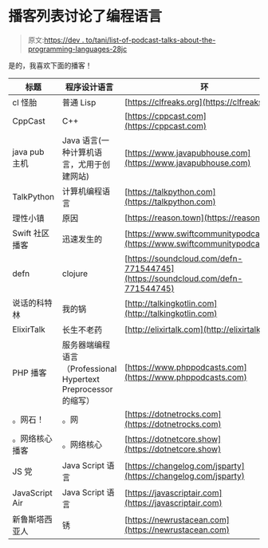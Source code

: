 # 播客列表讨论了编程语言

> 原文:[https://dev . to/tani/list-of-podcast-talks-about-the-programming-languages-28jc](https://dev.to/tani/list-of-podcasts-talks-about-the-programming-languages-28jc)

是的，我喜欢下面的播客！

| 标题 | 程序设计语言 | 环 |
| --- | --- | --- |
| cl 怪胎 | 普通 Lisp | [https://clfreaks.org](https://clfreaks.org) |
| CppCast | C++ | [https://cppcast.com](https://cppcast.com) |
| java pub 主机 | Java 语言(一种计算机语言，尤用于创建网站) | [https://www.javapubhouse.com](https://www.javapubhouse.com) |
| TalkPython | 计算机编程语言 | [https://talkpython.com](https://talkpython.com) |
| 理性小镇 | 原因 | [https://reason.town](https://reason.town) |
| Swift 社区播客 | 迅速发生的 | [https://www.swiftcommunitypodcast.org](https://www.swiftcommunitypodcast.org) |
| defn | clojure | [https://soundcloud.com/defn-771544745](https://soundcloud.com/defn-771544745) |
| 说话的科特林 | 我的锅 | [http://talkingkotlin.com](http://talkingkotlin.com) |
| ElixirTalk | 长生不老药 | [http://elixirtalk.com](http://elixirtalk.com) |
| PHP 播客 | 服务器端编程语言（Professional Hypertext Preprocessor 的缩写） | [https://www.phppodcasts.com](https://www.phppodcasts.com) |
| 。网石！ | 。网 | [https://dotnetrocks.com](https://dotnetrocks.com) |
| 。网络核心播客 | 。网络核心 | [https://dotnetcore.show](https://dotnetcore.show) |
| JS 党 | Java Script 语言 | [https://changelog.com/jsparty](https://changelog.com/jsparty) |
| JavaScript Air | Java Script 语言 | [https://javascriptair.com](https://javascriptair.com) |
| 新鲁斯塔西亚人 | 锈 | [https://newrustacean.com](https://newrustacean.com) |